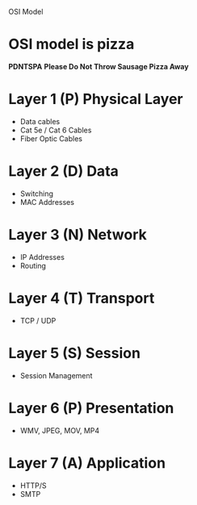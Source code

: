 OSI Model

# OSI model is pizza

**PDNTSPA**
**Please Do Not Throw Sausage Pizza Away**

# Layer 1 (P) Physical Layer
- Data cables
- Cat 5e / Cat 6 Cables
- Fiber Optic Cables
# Layer 2 (D) Data 
- Switching
- MAC Addresses
# Layer 3 (N) Network
- IP Addresses
- Routing
# Layer 4 (T) Transport
- TCP / UDP
# Layer 5 (S) Session
- Session Management
# Layer 6 (P) Presentation
-  WMV, JPEG, MOV, MP4
# Layer 7 (A) Application
- HTTP/S
- SMTP
